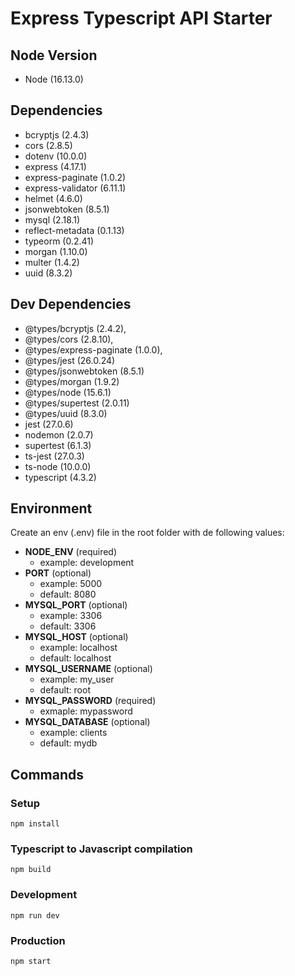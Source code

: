 # Express Typescript API Starter
## Node Version
* Node (16.13.0)
## Dependencies

* bcryptjs (2.4.3)
* cors (2.8.5)
* dotenv (10.0.0)
* express (4.17.1)
* express-paginate (1.0.2)
* express-validator (6.11.1)
* helmet (4.6.0)
* jsonwebtoken (8.5.1)
* mysql (2.18.1)
* reflect-metadata (0.1.13)
* typeorm (0.2.41)
* morgan (1.10.0)
* multer (1.4.2)
* uuid (8.3.2)

## Dev Dependencies

* @types/bcryptjs (2.4.2),
* @types/cors (2.8.10),
* @types/express-paginate (1.0.0),
* @types/jest (26.0.24)
* @types/jsonwebtoken (8.5.1)
* @types/morgan (1.9.2)
* @types/node (15.6.1)
* @types/supertest (2.0.11)
* @types/uuid (8.3.0)
* jest (27.0.6)
* nodemon (2.0.7)
* supertest (6.1.3)
* ts-jest (27.0.3)
* ts-node (10.0.0)
* typescript (4.3.2)
## Environment
Create an env (.env) file in the root folder with de following values:
* **NODE_ENV** (required)
  * example: development
* **PORT** (optional)
  * example: 5000
  * default: 8080
* **MYSQL_PORT** (optional)
  * example: 3306
  * default: 3306
* **MYSQL_HOST** (optional)
  * example: localhost
  * default: localhost
* **MYSQL_USERNAME** (optional)
  * example: my_user
  * default: root
* **MYSQL_PASSWORD** (required)
  * exmaple: mypassword
* **MYSQL_DATABASE** (optional)
  * example: clients
  * default: mydb

## Commands
### Setup

```text
npm install
```

### Typescript to Javascript compilation

```text
npm build
```

### Development

```text
npm run dev
```

### Production

```text
npm start
```